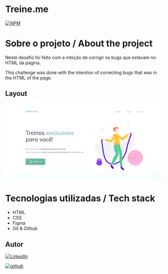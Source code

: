 # Treine.me
[![NPM](https://img.shields.io/npm/l/react)](./LICENSE)

# Sobre o projeto / About the project

Neste desafio foi feito com a inteção de corrigir os bugs que estavam no HTML da página.

This challenge was done with the intention of correcting bugs that was in the HTML of the page.

## Layout

![screenBefore](./assets/page-bug.png)


# Tecnologias utilizadas / Tech stack
- HTML
- CSS
- Figma
- Git & Github

## Autor

[![LinkedIn](https://img.shields.io/badge/-Rafael%20Nascimento-000099?style=flat&logo=linkedin)](https://www.linkedin.com/in/rafaelvnascimento/)

[![github](https://img.shields.io/badge/-Rafael%20Nascimento-000000?style=flat&logo=github)](https://www.linkedin.com/in/rafaelvnascimento/)
